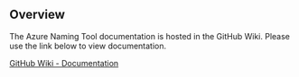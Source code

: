 ## Overview

The Azure Naming Tool documentation is hosted in the GitHub Wiki. Please use the link below to view documentation.

[GitHub Wiki - Documentation](https://github.com/mspnp/AzureNamingTool/wiki)
